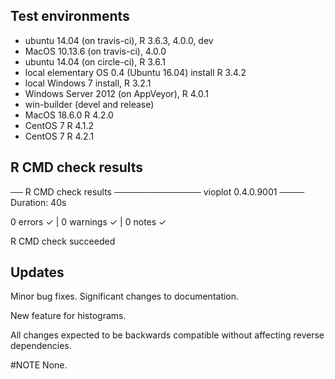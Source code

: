 ## Test environments
* ubuntu 14.04 (on travis-ci), R 3.6.3, 4.0.0, dev
* MacOS 10.13.6 (on travis-ci), 4.0.0
* ubuntu 14.04 (on circle-ci), R 3.6.1
* local elementary OS 0.4 (Ubuntu 16.04) install R 3.4.2
* local Windows 7 install, R 3.2.1
* Windows Server 2012 (on AppVeyor), R 4.0.1
* win-builder (devel and release)
* MacOS 18.6.0 R 4.2.0
* CentOS 7 R 4.1.2
* CentOS 7 R 4.2.1 

## R CMD check results

── R CMD check results ────────────── vioplot 0.4.0.9001 ────
Duration: 40s

0 errors ✓ | 0 warnings ✓ | 0 notes ✓

R CMD check succeeded

## Updates
Minor bug fixes. Significant changes to documentation.

New feature for histograms.

All changes expected to be backwards compatible without affecting reverse dependencies.

#NOTE
None.
